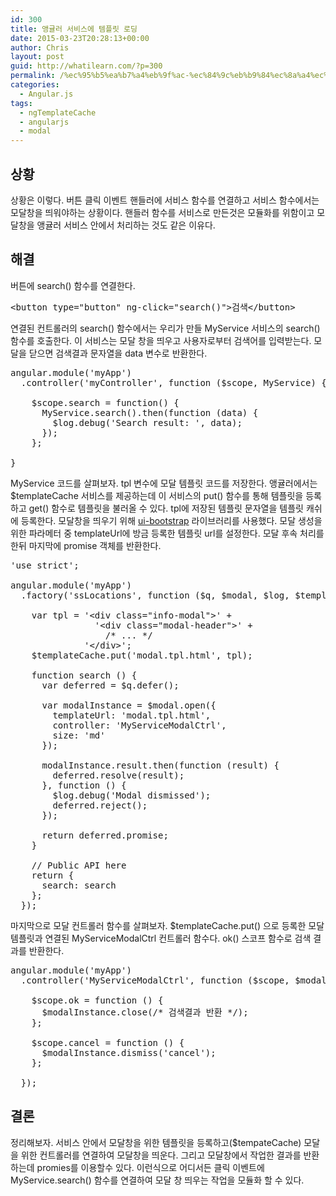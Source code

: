 ```yaml
---
id: 300
title: 앵귤러 서비스에 템플릿 로딩
date: 2015-03-23T20:28:13+00:00
author: Chris
layout: post
guid: http://whatilearn.com/?p=300
permalink: /%ec%95%b5%ea%b7%a4%eb%9f%ac-%ec%84%9c%eb%b9%84%ec%8a%a4%ec%97%90-%ed%85%9c%ed%94%8c%eb%a6%bf-%eb%a1%9c%eb%94%a9/
categories:
  - Angular.js
tags:
  - ngTemplateCache
  - angularjs
  - modal
---
```

## 상황

상황은 이렇다. 버튼 클릭 이벤트 핸들러에 서비스 함수를 연결하고 서비스 함수에서는 모달창을 띄워야하는 상황이다. 핸들러 함수를 서비스로 만든것은 모듈화를 위함이고 모달창을 앵귤러 서비스 안에서 처리하는 것도 같은 이유다.

## 해결

버튼에 search() 함수를 연결한다.
<pre class="lang:js decode:true" title="template.html">&lt;button type="button" ng-click="search()"&gt;검색&lt;/button&gt;</pre>
연결된 컨트롤러의 search() 함수에서는 우리가 만들 MyService 서비스의 search() 함수를 호출한다. 이 서비스는 모달 창을 띄우고 사용자로부터 검색어를 입력받는다. 모달을 닫으면 검색결과 문자열을 data 변수로 반환한다.
<pre class="lang:js decode:true " title="controller.js">angular.module('myApp')
  .controller('myController', function ($scope, MyService) {

    $scope.search = function() {
      MyService.search().then(function (data) {
        $log.debug('Search result: ', data);
      });
    };

}</pre>
MyService 코드를 살펴보자. tpl 변수에 모달 템플릿 코드를 저장한다. 앵귤러에서는 $templateCache 서비스를 제공하는데 이 서비스의 put() 함수를 통해 템플릿을 등록하고 get() 함수로 템플릿을 불러올 수 있다. tpl에 저장된 템플릿 문자열을 템플릿 캐쉬에 등록한다. 모달창을 띄우기 위해 <a href="http://angular-ui.github.io/bootstrap/#/modal">ui-bootstrap</a> 라이브러리를 사용했다. 모달 생성을 위한 파라메터 중 templateUrl에 방금 등록한 템플릿 url를 설정한다. 모달 후속 처리를 한뒤 마지막에 promise 객체를 반환한다.
<pre class="lang:js decode:true  crayon-selected" title="my-service.js">'use strict';

angular.module('myApp')
  .factory('ssLocations', function ($q, $modal, $log, $templateCache) {

    var tpl = '&lt;div class="info-modal"&gt;' +
                '&lt;div class="modal-header"&gt;' +
                  /* ... */
              '&lt;/div&gt;';
    $templateCache.put('modal.tpl.html', tpl);

    function search () {
      var deferred = $q.defer();

      var modalInstance = $modal.open({
        templateUrl: 'modal.tpl.html',
        controller: 'MyServiceModalCtrl',
        size: 'md'
      });

      modalInstance.result.then(function (result) {
        deferred.resolve(result);
      }, function () {
        $log.debug('Modal dismissed');
        deferred.reject();
      });

      return deferred.promise;
    }

    // Public API here
    return {
      search: search
    };
  });
</pre>
마지막으로 모달 컨트롤러 함수를 살펴보자. $templateCache.put() 으로 등록한 모달 템플릿과 연결된 MyServiceModalCtrl 컨트롤러 함수다. ok() 스코프 함수로 검색 결과를 반환한다.
<pre class="lang:js decode:true" title="modal.controller.js">angular.module('myApp')
  .controller('MyServiceModalCtrl', function ($scope, $modalInstance) {

    $scope.ok = function () {
      $modalInstance.close(/* 검색결과 반환 */);
    };

    $scope.cancel = function () {
      $modalInstance.dismiss('cancel');
    };

  });
</pre>
## 결론

정리해보자. 서비스 안에서 모달창을 위한 템플릿을 등록하고($tempateCache) 모달을 위한 컨트롤러를 연결하여 모달창을 띄운다. 그리고 모달창에서 작업한 결과를 반환하는데 promies를 이용할수 있다. 이런식으로 어디서든 클릭 이벤트에 MyService.search() 함수를 연결하여 모달 창 띄우는 작업을 모듈화 할 수 있다.